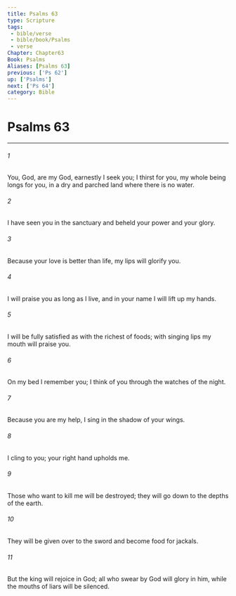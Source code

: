 ```yaml
---
title: Psalms 63
type: Scripture
tags:
 - bible/verse
 - bible/book/Psalms
 - verse
Chapter: Chapter63
Book: Psalms
Aliases: [Psalms 63]
previous: ['Ps 62']
up: ['Psalms']
next: ['Ps 64']
category: Bible
---
```

# Psalms 63

***


###### 1 
You, God, are my God, earnestly I seek you; I thirst for you, my whole being longs for you, in a dry and parched land where there is no water. 

###### 2 
I have seen you in the sanctuary and beheld your power and your glory. 

###### 3 
Because your love is better than life, my lips will glorify you. 

###### 4 
I will praise you as long as I live, and in your name I will lift up my hands. 

###### 5 
I will be fully satisfied as with the richest of foods; with singing lips my mouth will praise you. 

###### 6 
On my bed I remember you; I think of you through the watches of the night. 

###### 7 
Because you are my help, I sing in the shadow of your wings. 

###### 8 
I cling to you; your right hand upholds me. 

###### 9 
Those who want to kill me will be destroyed; they will go down to the depths of the earth. 

###### 10 
They will be given over to the sword and become food for jackals. 

###### 11 
But the king will rejoice in God; all who swear by God will glory in him, while the mouths of liars will be silenced. 
